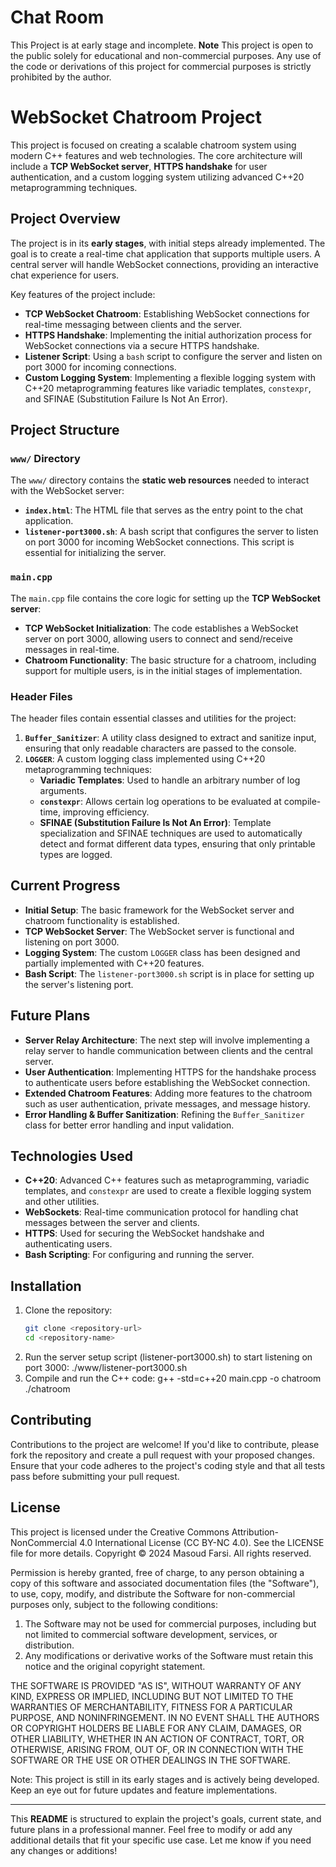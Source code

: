 # Chat Room
This Project is at early stage and incomplete.
**Note**
This project is open to the public solely for educational and non-commercial purposes. Any use of the code or derivations of this project for commercial purposes is strictly prohibited by the author.

# WebSocket Chatroom Project

This project is focused on creating a scalable chatroom system using modern C++ features and web technologies. The core architecture will include a **TCP WebSocket server**, **HTTPS handshake** for user authentication, and a custom logging system utilizing advanced C++20 metaprogramming techniques.

## Project Overview

The project is in its **early stages**, with initial steps already implemented. The goal is to create a real-time chat application that supports multiple users. A central server will handle WebSocket connections, providing an interactive chat experience for users.

Key features of the project include:

- **TCP WebSocket Chatroom**: Establishing WebSocket connections for real-time messaging between clients and the server.
- **HTTPS Handshake**: Implementing the initial authorization process for WebSocket connections via a secure HTTPS handshake.
- **Listener Script**: Using a `bash` script to configure the server and listen on port 3000 for incoming connections.
- **Custom Logging System**: Implementing a flexible logging system with C++20 metaprogramming features like variadic templates, `constexpr`, and SFINAE (Substitution Failure Is Not An Error).

## Project Structure

### `www/` Directory

The `www/` directory contains the **static web resources** needed to interact with the WebSocket server:

- **`index.html`**: The HTML file that serves as the entry point to the chat application.
- **`listener-port3000.sh`**: A bash script that configures the server to listen on port 3000 for incoming WebSocket connections. This script is essential for initializing the server.

### `main.cpp`

The `main.cpp` file contains the core logic for setting up the **TCP WebSocket server**:

- **TCP WebSocket Initialization**: The code establishes a WebSocket server on port 3000, allowing users to connect and send/receive messages in real-time.
- **Chatroom Functionality**: The basic structure for a chatroom, including support for multiple users, is in the initial stages of implementation.

### Header Files

The header files contain essential classes and utilities for the project:

1. **`Buffer_Sanitizer`**: A utility class designed to extract and sanitize input, ensuring that only readable characters are passed to the console.
2. **`LOGGER`**: A custom logging class implemented using C++20 metaprogramming techniques:
   - **Variadic Templates**: Used to handle an arbitrary number of log arguments.
   - **`constexpr`**: Allows certain log operations to be evaluated at compile-time, improving efficiency.
   - **SFINAE (Substitution Failure Is Not An Error)**: Template specialization and SFINAE techniques are used to automatically detect and format different data types, ensuring that only printable types are logged.

## Current Progress

- **Initial Setup**: The basic framework for the WebSocket server and chatroom functionality is established.
- **TCP WebSocket Server**: The WebSocket server is functional and listening on port 3000.
- **Logging System**: The custom `LOGGER` class has been designed and partially implemented with C++20 features.
- **Bash Script**: The `listener-port3000.sh` script is in place for setting up the server's listening port.

## Future Plans

- **Server Relay Architecture**: The next step will involve implementing a relay server to handle communication between clients and the central server.
- **User Authentication**: Implementing HTTPS for the handshake process to authenticate users before establishing the WebSocket connection.
- **Extended Chatroom Features**: Adding more features to the chatroom such as user authentication, private messages, and message history.
- **Error Handling & Buffer Sanitization**: Refining the `Buffer_Sanitizer` class for better error handling and input validation.

## Technologies Used

- **C++20**: Advanced C++ features such as metaprogramming, variadic templates, and `constexpr` are used to create a flexible logging system and other utilities.
- **WebSockets**: Real-time communication protocol for handling chat messages between the server and clients.
- **HTTPS**: Used for securing the WebSocket handshake and authenticating users.
- **Bash Scripting**: For configuring and running the server.

## Installation

1. Clone the repository:
   ```bash
   git clone <repository-url>
   cd <repository-name>
2. Run the server setup script (listener-port3000.sh) to start listening on port 3000:
   ./www/listener-port3000.sh
3. Compile and run the C++ code:
   g++ -std=c++20 main.cpp -o chatroom
./chatroom

## Contributing

Contributions to the project are welcome! If you'd like to contribute, please fork the repository and create a pull request with your proposed changes. Ensure that your code adheres to the project's coding style and that all tests pass before submitting your pull request.

## License
This project is licensed under the Creative Commons Attribution-NonCommercial 4.0 International License (CC BY-NC 4.0). See the LICENSE file for more details.
Copyright © 2024 Masoud Farsi. All rights reserved.

Permission is hereby granted, free of charge, to any person obtaining a copy of this software and associated documentation files (the "Software"), to use, copy, modify, and distribute the Software for non-commercial purposes only, subject to the following conditions:

1. The Software may not be used for commercial purposes, including but not limited to commercial software development, services, or distribution.
2. Any modifications or derivative works of the Software must retain this notice and the original copyright statement.

THE SOFTWARE IS PROVIDED "AS IS", WITHOUT WARRANTY OF ANY KIND, EXPRESS OR IMPLIED, INCLUDING BUT NOT LIMITED TO THE WARRANTIES OF MERCHANTABILITY, FITNESS FOR A PARTICULAR PURPOSE, AND NONINFRINGEMENT. IN NO EVENT SHALL THE AUTHORS OR COPYRIGHT HOLDERS BE LIABLE FOR ANY CLAIM, DAMAGES, OR OTHER LIABILITY, WHETHER IN AN ACTION OF CONTRACT, TORT, OR OTHERWISE, ARISING FROM, OUT OF, OR IN CONNECTION WITH THE SOFTWARE OR THE USE OR OTHER DEALINGS IN THE SOFTWARE.

Note: This project is still in its early stages and is actively being developed. Keep an eye out for future updates and feature implementations.


---

This **README** is structured to explain the project's goals, current state, and future plans in a professional manner. Feel free to modify or add any additional details that fit your specific use case. Let me know if you need any changes or additions!

